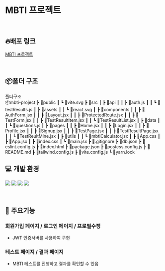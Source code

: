 # MBTI 프로젝트

<br/>

## 🔥배포 링크

[MBTI 프로젝트](링크)

<br/>

## 📦폴더 구조


<summary>폴더구조</summary>
📦mbti-project
┣ 📂public
┃ ┗ 📜vite.svg
┣ 📂src
┃ ┣ 📂api
┃ ┃ ┣ 📜auth.js
┃ ┃ ┗ 📜testResults.js
┃ ┣ 📂assets
┃ ┃ ┗ 📜react.svg
┃ ┣ 📂components
┃ ┃ ┣ 📜AuthForm.jsx
┃ ┃ ┣ 📜Layout.jsx
┃ ┃ ┣ 📜ProtectedRoute.jsx
┃ ┃ ┣ 📜TestForm.jsx
┃ ┃ ┣ 📜TestResultItem.jsx
┃ ┃ ┗ 📜TestResultList.jsx
┃ ┣ 📂data
┃ ┃ ┗ 📜questions.js
┃ ┣ 📂pages
┃ ┃ ┣ 📜Home.jsx
┃ ┃ ┣ 📜Login.jsx
┃ ┃ ┣ 📜Profile.jsx
┃ ┃ ┣ 📜Signup.jsx
┃ ┃ ┣ 📜TestPage.jsx
┃ ┃ ┣ 📜TestResultPage.jsx
┃ ┃ ┗ 📜TestReultMine.jsx
┃ ┣ 📂utils
┃ ┃ ┗ 📜mbtiCalculator.jsx
┃ ┣ 📜App.css
┃ ┣ 📜App.jsx
┃ ┣ 📜index.css
┃ ┗ 📜main.jsx
┣ 📜.gitignore
┣ 📜db.json
┣ 📜eslint.config.js
┣ 📜index.html
┣ 📜package.json
┣ 📜postcss.config.js
┣ 📜README.md
┣ 📜tailwind.config.js
┣ 📜vite.config.js
┗ 📜yarn.lock

<br/>

## 💻 개발 환경

![](https://img.shields.io/badge/JavaScript-F7DF1E?style=for-the-badge&logo=JavaScript&logoColor=white)
![](https://img.shields.io/badge/HTML5-E34F26?style=for-the-badge&logo=HTML5&logoColor=white)
![](https://img.shields.io/badge/CSS3-1572B6?style=for-the-badge&logo=CSS3&logoColor=white)
![](https://img.shields.io/badge/React-61DAFB?style=for-the-badge&logo=React&logoColor=white)

<br/>

## 🔎 주요기능

### 회원가입 페이지 / 로그인 페이지 / 프로필수정

- JWT 인증서버를 사용하여 구현
  <br/>

### 테스트 페이지 / 결과 페이지

- MBTI 테스트를 진행하고 결과를 확인할 수 있음

  <br/>

<br/>
